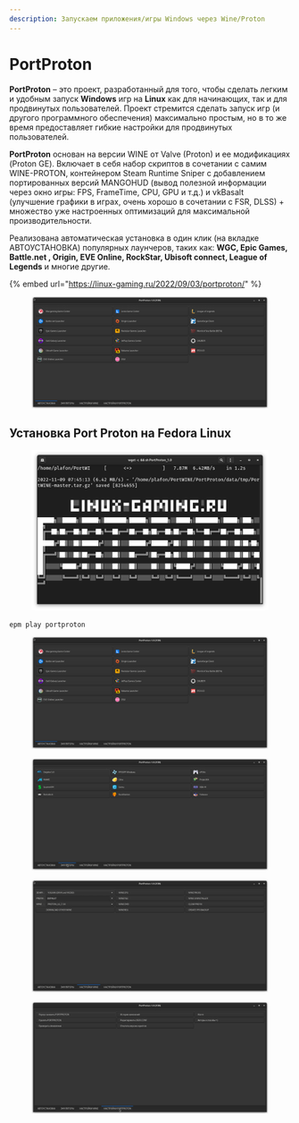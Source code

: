 ```yaml
---
description: Запускаем приложения/игры Windows через Wine/Proton
---
```


# PortProton

**PortProton** – это проект, разработанный для того, чтобы сделать легким и удобным запуск **Windows** игр на **Linux** как для начинающих, так и для продвинутых пользователей. Проект стремится сделать запуск игр (и другого программного обеспечения) максимально простым, но в то же время предоставляет гибкие настройки для продвинутых пользователей.

**PortProton** основан на версии WINE от Valve (Proton) и ее модификациях (Proton GE). Включает в себя набор скриптов в сочетании с самим WINE-PROTON, контейнером Steam Runtime Sniper с добавлением портированных версий MANGOHUD (вывод полезной информации через окно игры: FPS, FrameTime, CPU, GPU и т.д.) и vkBasalt (улучшение графики в играх, очень хорошо в сочетании с FSR, DLSS) + множество уже настроенных оптимизаций для максимальной производительности.

Реализована автоматическая установка в один клик (на вкладке АВТОУСТАНОВКА) популярных лаунчеров, таких как: **WGC, Epic Games, Battle.net , Origin, EVE Online, RockStar, Ubisoft connect, League of Legends** и многие другие.

{% embed url="https://linux-gaming.ru/2022/09/03/portproton/" %}

<figure><img src="../../../.gitbook/assets/Снимок экрана от 2022-11-09 07-58-13 (2).png" alt="portproton proton wine windows fedora fedoralinux linux"><figcaption></figcaption></figure>

## Установка Port Proton на Fedora Linux

<figure><img src="../../../.gitbook/assets/Снимок экрана от 2022-11-09 07-47-48.png" alt="portproton proton wine windows fedora fedoralinux linux"><figcaption></figcaption></figure>

```
epm play portproton
```

<figure><img src="../../../.gitbook/assets/Снимок экрана от 2022-11-09 07-58-13 (1).png" alt="portproton proton wine windows fedora fedoralinux linux"><figcaption></figcaption></figure>

<figure><img src="../../../.gitbook/assets/Снимок экрана от 2022-11-09 07-58-16 (1).png" alt="portproton proton wine windows fedora fedoralinux linux"><figcaption></figcaption></figure>

<figure><img src="../../../.gitbook/assets/Снимок экрана от 2022-11-09 07-58-19 (1).png" alt="portproton proton wine windows fedora fedoralinux linux"><figcaption></figcaption></figure>

<figure><img src="../../../.gitbook/assets/Снимок экрана от 2022-11-09 07-58-21.png" alt="portproton proton wine windows fedora fedoralinux linux"><figcaption></figcaption></figure>
